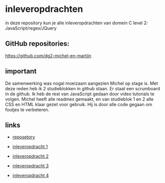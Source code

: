 # inleveropdrachten
in deze repository kun je alle inleveropdrachten van domein C level 2: JavaScript/regex/JQuery

## GitHub repositories:
https://github.com/dg2-michel-en-martijn 

## important
De samenwerking was nogal moeizaam aangezien Michel op stage is.
Met deze reden heb ik 2 studieblokken in github staan. Er staat een scrumboard in de github.
Ik heb de rest van JavaScript gedaan door video tutorials te volgen. Michel heeft alle readmes gemaakt, en van studieblok 1 en 2 alle CSS en HTML klaar gezet voor gebruik. Hij is door alle code gegaan om foutjes te verbeteren.

## links
* [reposetory](https://github.com/dg2-michel-en-martijn/inleveropdrachten)

* [inleveropdracht 1](https://dg2-michel-en-martijn.github.io/inleveropdrachten/Tic%20tac%20toe/)
* [inleveropdracht 2](https://dg2-michel-en-martijn.github.io/inleveropdrachten/dot%20game/)
* [inleveropdracht 3](https://dg2-michel-en-martijn.github.io/inleveropdrachten/name%20list/)
* [inleveropdracht 4](https://dg2-michel-en-martijn.github.io/inleveropdrachten/Invul%20formulier/)
